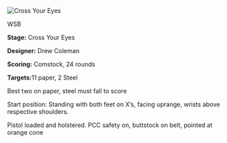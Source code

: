 ![Cross Your Eyes](https://github.com/bagellord/USPSA-Stages/blob/master/21-25%20rounds/Cross%20Your%20Eyes%20-%2024%20rounds%20-%20Comstock/Cross%20Your%20Eyes.png)

WSB

<b>Stage:</b> Cross Your Eyes

<b>Designer:</b> Drew Coleman

<b>Scoring:</b> Comstock, 24 rounds

<b>Targets:</b>11 paper, 2 Steel

Best two on paper, steel must fall to score

Start position: Standing with both feet on X’s, facing uprange, wrists above respective shoulders.

Pistol loaded and holstered. PCC safety on, buttstock on belt, pointed at orange cone


